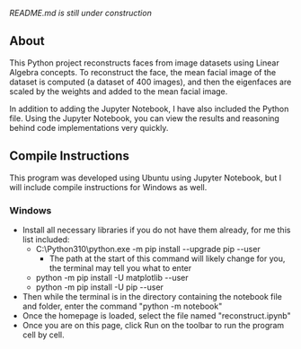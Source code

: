 *README.md is still under construction*

## About
This Python project reconstructs faces from image datasets using Linear Algebra concepts. To reconstruct the face, the mean facial image of the dataset is computed (a dataset of 400 images), and then the eigenfaces are scaled by the weights and added to the mean facial image.

In addition to adding the Jupyter Notebook, I have also included the Python file. Using the Jupyter Notebook, you can view the results and reasoning behind code implementations very quickly.

## Compile Instructions
This program was developed using Ubuntu using Jupyter Notebook, but I will include compile instructions for Windows as well.

### Windows
 * Install all necessary libraries if you do not have them already, for me this list included:
   * C:\Python310\python.exe -m pip install --upgrade pip --user
     * The path at the start of this command will likely change for you, the terminal may tell you what to enter
   * python -m pip install -U matplotlib --user
   * python -m pip install -U pip --user
 * Then while the terminal is in the directory containing the notebook file and folder, enter the command "python -m notebook"
 * Once the homepage is loaded, select the file named "reconstruct.ipynb"
 * Once you are on this page, click Run on the toolbar to run the program cell by cell.
